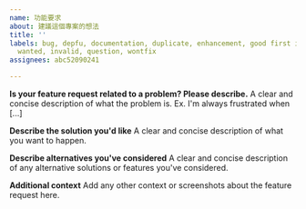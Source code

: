 ```yaml
---
name: 功能要求
about: 建議這個專案的想法
title: ''
labels: bug, depfu, documentation, duplicate, enhancement, good first issue, help
  wanted, invalid, question, wontfix
assignees: abc52090241

---
```


**Is your feature request related to a problem? Please describe.**
A clear and concise description of what the problem is. Ex. I'm always frustrated when [...]

**Describe the solution you'd like**
A clear and concise description of what you want to happen.

**Describe alternatives you've considered**
A clear and concise description of any alternative solutions or features you've considered.

**Additional context**
Add any other context or screenshots about the feature request here.
